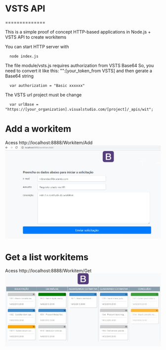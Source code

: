 # VSTS API 
==============

This is a simple proof of concept HTTP-based applications in Node.js + VSTS API to create workitems

You can start HTTP server with

      node index.js

The file module/vsts.js requires authorization from VSTS Base64 
So, you need to convert it like this: "":[your_token_from VSTS] and then gerate a Base64 string

      var authorization = "Basic xxxxxx"

The VSTS url project must be change 

      var urlBase = "https://[your_organization].visualstudio.com/[project]/_apis/wit";

# Add a workitem

Acess http://localhost:8888/Workitem/Add
![alt text](https://raw.githubusercontent.com/rodrigobrandao/vstsAPI/master/printWorkItemAdd.jpg)

# Get a list workitems

Acess http://localhost:8888/Workitem/Get
![alt text](https://raw.githubusercontent.com/rodrigobrandao/vstsAPI/master/printWorkItemGet.jpg)

